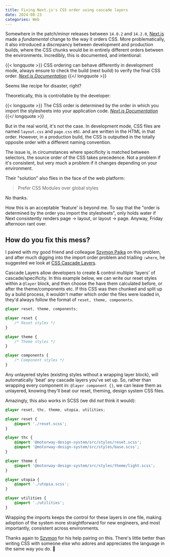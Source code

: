 ```yaml
---
title: Fixing Next.js's CSS order using cascade layers
date: 2024-08-23
categories: Web
---
```


Somewhere in the patch/minor releases between `14.0.2` and `14.2.0`, [Next.js](https://nextjs.org/) made a _fundamental_ change to the way it orders CSS. More problematically, it also introduced a discrepancy between development and production builds, where the CSS chunks would be in entirely different orders between the environments. Incredibly, this is documented, and intentional:

{{< longquote >}}
CSS ordering can behave differently in development mode, always ensure to check the build (next build) to verify the final CSS order.
<cite>[Next.js Documentation](https://nextjs.org/docs/app/building-your-application/styling/css)</cite>
{{</ longquote >}}

Seems like recipe for disaster, right?

Theoretically, this is controllable by the developer:

{{< longquote >}}
The CSS order is determined by the order in which you import the stylesheets into your application code.
<cite>[Next.js Documentation](https://nextjs.org/docs/app/building-your-application/styling/css)</cite>
{{</ longquote >}}

But in the real world, it's not the case. In development mode, CSS files are named `layout.css` and `page.css` etc. and are written in the HTML in that order. However, in a production build, the CSS is outputted in the totally opposite order with a different naming convention.

The issue is, in circumstances where specificity is matched between selectors, the source order of the CSS takes precedence. Not a problem if it's consistent, but very much a problem if it changes depending on your environment.

Their "solution" also flies in the face of the web platform:
> Prefer CSS Modules over global styles

No thanks.

How this is an acceptable 'feature' is beyond me. To say that the "order is determined by the order you import the stylesheets", only holds water if Next consistently renders page → layout, or layout → page. Anyway, Friday afternoon rant over.

## How do you fix this mess?

I paired with my good friend and colleague [Szymon Pajka](https://szymonpajka.com/) on this problem, and after much digging into the import order problem and trialling `:where`, he suggested we look at [CSS Cascade Layers](https://developer.mozilla.org/en-US/docs/Learn/CSS/Building_blocks/Cascade_layers).

Cascade Layers allow developers to create & control multiple 'layers' of cascade/specificity. In this example below, we can write our reset styles within a `@layer` block, and then choose the have them calculated before, or after the theme/components etc. If this CSS was then chunked and split up by a bulid process, it wouldn't matter which order the files were loaded in, they'd always follow the format of `reset, theme, components`.

```css
@layer reset, theme, components;

@layer reset {
    /* Reset styles */
}

@layer theme {
    /* Theme styles */
}

@layer components {
    /* Component styles */
}
```

Any unlayered styles (existing styles without a wrapping layer block), will automatically 'beat' any cascade layers you've set up. So, rather than wrapping every component in: `@layer component {}`, we can leave them as unlayered, knowing they'll beat our reset, theming, design system CSS files.

Amazingly, this also works in SCSS (we did _not_ think it would):

```scss
@layer reset, thc, theme, utopia, utilities;

@layer reset {
    @import './reset.scss';
}

@layer thc {
    @import '@motorway-design-system/src/styles/reset.scss';
    @import '@motorway-design-system/src/styles/base.scss';
}

@layer theme {
    @import '@motorway-design-system/src/styles/theme/light.scss';
}

@layer utopia {
    @import './utopia.scss';
}

@layer utilities {
    @import './utilities';
}
```

Wrapping the imports keeps the control for these layers in one file, making adoption of the system more straightforward for new engineers, and most importantly, consistent across environments.

Thanks again to [Szymon](https://szymonpajka.com/) for his help pairing on this. There's little better than writing CSS with someone else who adores and appreciates the language in the same way you do. 🫶

